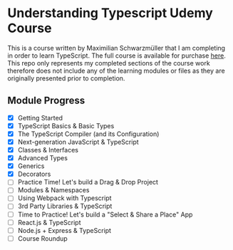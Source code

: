 # Understanding Typescript Udemy Course
This is a course written by Maximilian Schwarzmüller that I am completing in order to learn TypeScript.  The full course is available for purchase [here](https://www.udemy.com/courses/search/?src=ukw&q=understanding+typescript).  This repo only represents my completed sections of the course work therefore does not include any of the learning modules or files as they are originally presented prior to completion.

## Module Progress
- [x] Getting Started
- [x] TypeScript Basics & Basic Types
- [x] The TypeScript Compiler (and its Configuration)
- [x] Next-generation JavaScript & TypeScript
- [x] Classes & Interfaces
- [x] Advanced Types
- [x] Generics
- [x] Decorators
- [ ] Practice Time! Let's build a Drag & Drop Project
- [ ] Modules & Namespaces
- [ ] Using Webpack with Typescript
- [ ] 3rd Party Libraries & TypeScript
- [ ] Time to Practice! Let's build a "Select & Share a Place" App
- [ ] React.js & TypeScript
- [ ] Node.js + Express & TypeScript
- [ ] Course  Roundup